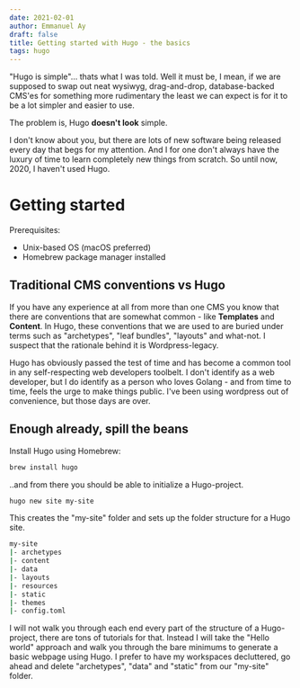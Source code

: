 ```yaml
---
date: 2021-02-01
author: Emmanuel Ay
draft: false
title: Getting started with Hugo - the basics
tags: hugo
---
```


"Hugo is simple"... thats what I was told.
Well it must be, I mean, if we are supposed to swap out neat wysiwyg, drag-and-drop, database-backed CMS'es for something more rudimentary the least we can expect is for it to be a lot simpler and easier to use.

The problem is, Hugo __doesn't look__ simple.

<!--more-->

I don't know about you, but there are lots of new software being released every day that begs for my attention. And I for one don't always have the luxury of time to learn completely new things from scratch. So until now, 2020, I haven't used Hugo.
# Getting started 

Prerequisites:
* Unix-based OS (macOS preferred)
* Homebrew package manager installed

## Traditional CMS conventions vs Hugo
If you have any experience at all from more than one CMS you know that there are conventions that are somewhat common - like **Templates** and **Content**. In Hugo, these conventions that we are used to are buried under terms such as "archetypes", "leaf bundles", "layouts" and what-not. I suspect that the rationale behind it is Wordpress-legacy.

Hugo has obviously passed the test of time and has become a common tool in any self-respecting web developers toolbelt. I don't identify as a web developer, but I do identify as a person who loves Golang - and from time to time, feels the urge to make things public. I've been using wordpress out of convenience, but those days are over.

## Enough already, spill the beans

Install Hugo using Homebrew:

```sh
brew install hugo
```

..and from there you should be able to initialize a Hugo-project. 

```sh
hugo new site my-site
```

This creates the "my-site" folder and sets up the folder structure for a Hugo site.

```sh
my-site
|- archetypes
|- content
|- data
|- layouts
|- resources
|- static
|- themes
|- config.toml
```

I will not walk you through each end every part of the structure of a Hugo-project, there are tons of tutorials for that. Instead I will take the "Hello world" approach and walk you through the bare minimums to generate a basic webpage using Hugo.
I prefer to have my workspaces decluttered, go ahead and delete "archetypes", "data" and "static" from our "my-site" folder. 

